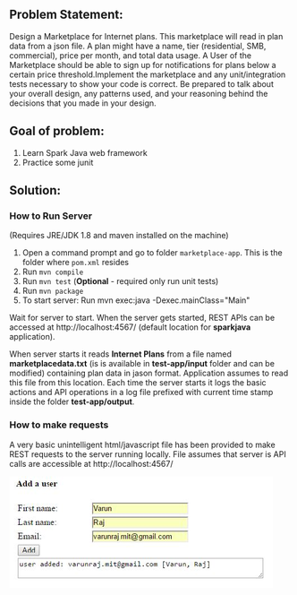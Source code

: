 ## Problem Statement:

Design a Marketplace for Internet plans. This marketplace will read in plan data from a json file. A plan might have a name, tier (residential, SMB, commercial), price per month, and total data usage. A User of the Marketplace should be able to sign up for notifications for plans below a certain price threshold.Implement the marketplace and any unit/integration tests necessary to show your code is correct. Be prepared to talk about your overall design, any patterns used, and your reasoning behind the decisions that you made in your design.

## Goal of problem:
1. Learn Spark Java web framework
2. Practice some junit

## Solution:

### How to Run Server
(Requires JRE/JDK 1.8 and maven installed on the machine)  

1. Open a command prompt and go to folder `marketplace-app`. This is the folder where `pom.xml` resides
2. Run `mvn compile`
4. Run `mvn test`  (**Optional** - required only run unit tests)
5. Run `mvn package`
6. To start server: Run mvn exec:java -Dexec.mainClass="Main"

Wait for server to start. When the server gets started, REST APIs can be accessed at http://localhost:4567/ (default location for **sparkjava** application).

When server starts it reads **Internet Plans** from a file named **marketplacedata.txt** (is is available in **test-app/input** folder and can be modified) containing plan data in jason format. Application assumes to read this file from this location. Each time the server starts it logs the basic actions and API operations in a log file prefixed with current time stamp inside the folder **test-app/output**.

### How to make requests
A very basic unintelligent html/javascript file has been provided to make REST requests to the server running locally. File assumes that server is API calls are accessible at http://localhost:4567/

![](readmeimages/addUser.JPG?raw=true)